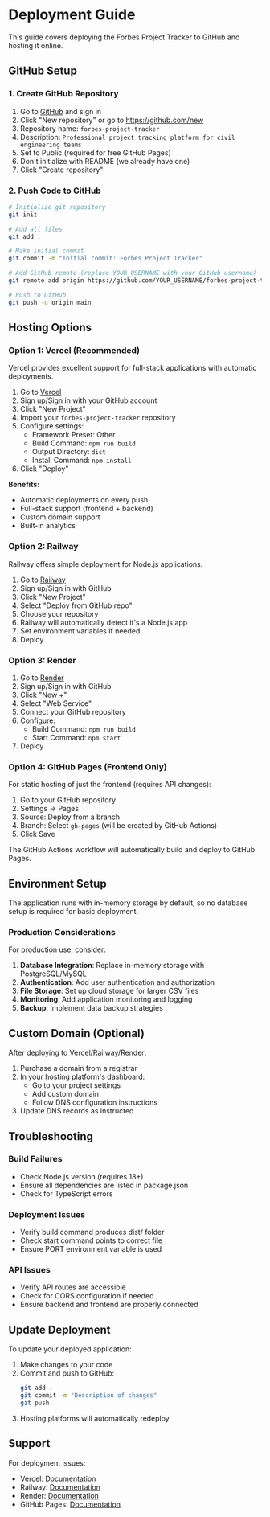 # Deployment Guide

This guide covers deploying the Forbes Project Tracker to GitHub and hosting it online.

## GitHub Setup

### 1. Create GitHub Repository

1. Go to [GitHub](https://github.com) and sign in
2. Click "New repository" or go to https://github.com/new
3. Repository name: `forbes-project-tracker`
4. Description: `Professional project tracking platform for civil engineering teams`
5. Set to Public (required for free GitHub Pages)
6. Don't initialize with README (we already have one)
7. Click "Create repository"

### 2. Push Code to GitHub

```bash
# Initialize git repository
git init

# Add all files
git add .

# Make initial commit
git commit -m "Initial commit: Forbes Project Tracker"

# Add GitHub remote (replace YOUR_USERNAME with your GitHub username)
git remote add origin https://github.com/YOUR_USERNAME/forbes-project-tracker.git

# Push to GitHub
git push -u origin main
```

## Hosting Options

### Option 1: Vercel (Recommended)

Vercel provides excellent support for full-stack applications with automatic deployments.

1. Go to [Vercel](https://vercel.com)
2. Sign up/Sign in with your GitHub account
3. Click "New Project"
4. Import your `forbes-project-tracker` repository
5. Configure settings:
   - Framework Preset: Other
   - Build Command: `npm run build`
   - Output Directory: `dist`
   - Install Command: `npm install`
6. Click "Deploy"

**Benefits:**
- Automatic deployments on every push
- Full-stack support (frontend + backend)
- Custom domain support
- Built-in analytics

### Option 2: Railway

Railway offers simple deployment for Node.js applications.

1. Go to [Railway](https://railway.app)
2. Sign up/Sign in with GitHub
3. Click "New Project"
4. Select "Deploy from GitHub repo"
5. Choose your repository
6. Railway will automatically detect it's a Node.js app
7. Set environment variables if needed
8. Deploy

### Option 3: Render

1. Go to [Render](https://render.com)
2. Sign up/Sign in with GitHub
3. Click "New +"
4. Select "Web Service"
5. Connect your GitHub repository
6. Configure:
   - Build Command: `npm run build`
   - Start Command: `npm start`
7. Deploy

### Option 4: GitHub Pages (Frontend Only)

For static hosting of just the frontend (requires API changes):

1. Go to your GitHub repository
2. Settings → Pages
3. Source: Deploy from a branch
4. Branch: Select `gh-pages` (will be created by GitHub Actions)
5. Click Save

The GitHub Actions workflow will automatically build and deploy to GitHub Pages.

## Environment Setup

The application runs with in-memory storage by default, so no database setup is required for basic deployment.

### Production Considerations

For production use, consider:

1. **Database Integration**: Replace in-memory storage with PostgreSQL/MySQL
2. **Authentication**: Add user authentication and authorization
3. **File Storage**: Set up cloud storage for larger CSV files
4. **Monitoring**: Add application monitoring and logging
5. **Backup**: Implement data backup strategies

## Custom Domain (Optional)

After deploying to Vercel/Railway/Render:

1. Purchase a domain from a registrar
2. In your hosting platform's dashboard:
   - Go to your project settings
   - Add custom domain
   - Follow DNS configuration instructions
3. Update DNS records as instructed

## Troubleshooting

### Build Failures
- Check Node.js version (requires 18+)
- Ensure all dependencies are listed in package.json
- Check for TypeScript errors

### Deployment Issues
- Verify build command produces dist/ folder
- Check start command points to correct file
- Ensure PORT environment variable is used

### API Issues
- Verify API routes are accessible
- Check for CORS configuration if needed
- Ensure backend and frontend are properly connected

## Update Deployment

To update your deployed application:

1. Make changes to your code
2. Commit and push to GitHub:
   ```bash
   git add .
   git commit -m "Description of changes"
   git push
   ```
3. Hosting platforms will automatically redeploy

## Support

For deployment issues:
- Vercel: [Documentation](https://vercel.com/docs)
- Railway: [Documentation](https://docs.railway.app)
- Render: [Documentation](https://render.com/docs)
- GitHub Pages: [Documentation](https://docs.github.com/en/pages)